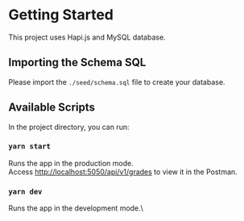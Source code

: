 # Getting Started

This project uses Hapi.js and MySQL database.

## Importing the Schema SQL

Please import the `./seed/schema.sql` file to create your database.

## Available Scripts

In the project directory, you can run:

### `yarn start`

Runs the app in the production mode.\
Access [http://localhost:5050/api/v1/grades](http://localhost:5050/api/v1/grades) to view it in the Postman.

### `yarn dev`

Runs the app in the development mode.\
